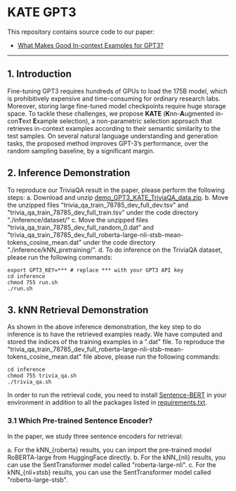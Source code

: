 # KATE GPT3

This repository contains source code to our paper: 

* [What Makes Good In-context Examples for GPT3?](https://arxiv.org/pdf/2101.06804)
---

## 1. Introduction
Fine-tuning GPT3 requires hundreds of GPUs to load the 175B model, which is prohibitively expensive and time-consuming for ordinary research labs. Moreover, storing large fine-tuned model checkpoints require huge storage space.
To tackle these challenges, we propose **KATE** (**K**nn-**A**ugmented in-con**T**ext **E**xample selection), a non-parametric selection approach that retrieves in-context examples according to their semantic similarity to the test samples.
On several natural language understanding and generation tasks, the proposed method improves GPT-3’s performance, over the random sampling baseline, by a significant margin.

## 2. Inference Demonstration
To reproduce our TriviaQA result in the paper, please perform the following steps:
a. Download and unzip [demo_GPT3_KATE_TriviaQA_data.zip](https://drive.google.com/file/d/1ZbT97s72MilfldHZJHgL_TJ0yE6woK4_/view?usp=sharing). 
b. Move the unzipped files "trivia_qa_train_78785_dev_full_dev.tsv" and "trivia_qa_train_78785_dev_full_train.tsv" under the code directory "./inference/dataset/"
c. Move the unzipped files "trivia_qa_train_78785_dev_full_random_0.dat" and "trivia_qa_train_78785_dev_full_roberta-large-nli-stsb-mean-tokens_cosine_mean.dat" under the code directory "./inference/kNN_pretraining/".
d. To do inference on the TriviaQA dataset, please run the following commands:
```
export GPT3_KEY=*** # replace *** with your GPT3 API key
cd inference
chmod 755 run.sh
./run.sh
```

## 3. kNN Retrieval Demonstration
As shown in the above inference demonstration, the key step to do inference is to have the retrieved examples ready. We have computed and stored the indices of the training examples in a ".dat" file.
To reproduce the "trivia_qa_train_78785_dev_full_roberta-large-nli-stsb-mean-tokens_cosine_mean.dat" file above, please run the following commands:
```
cd inference
chmod 755 trivia_qa.sh
./trivia_qa.sh
```

In order to run the retrieval code, you need to install [Sentence-BERT](https://www.sbert.net/) in your environment in addition to all the packages listed in [requirements.txt](./requirements.txt).

### 3.1 Which Pre-trained Sentence Encoder?
In the paper, we study three sentence encoders for retrieval:

a. For the kNN_{roberta} results, you can import the pre-trained model RoBERTA-large from HuggingFace directly.
b. For the kNN_{nli} results, you can use the SentTransformer model called "roberta-large-nli".
c. For the kNN_{nli+stsb} results, you can use the SentTransformer model called "roberta-large-stsb".

<!-- ## Citing Our Work ##
If you find our work useful in your research, please consider citing the following paper:

```
} -->